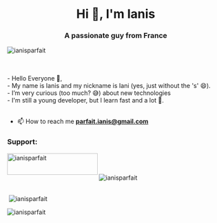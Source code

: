 <!--
**ianisparfait/ianisparfait** is a ✨ _special_ ✨ repository because its `README.md` (this file) appears on your GitHub profile.

Here are some ideas to get you started:

- 🔭 I’m currently working on ...
- 🌱 I’m currently learning ...
- 👯 I’m looking to collaborate on ...
- 🤔 I’m looking for help with ...
- 💬 Ask me about ...
- 📫 How to reach me: ...
- 😄 Pronouns: ...
- ⚡ Fun fact: ...
-->

<h1 align="center">Hi 👋, I'm Ianis</h1>
<h3 align="center">A passionate guy from France</h3>

<p align="left"> <img src="https://komarev.com/ghpvc/?username=ianisparfait&label=Profile%20views&color=0e75b6&style=flat" alt="ianisparfait" /> </p><br><br>
- Hello Everyone 👋,<br>
-  My name is Ianis and my nickname is Iani (yes, just without the 's' 😄).<br>
-  I’m very curious (too much? 😅) about new technologies<br>
-  I'm still a young developer, but I learn fast and a lot 💪.<br><br>

- 📫 How to reach me **parfait.ianis@gmail.com**

<h3>Support: </h3>
<p><a href="https://www.buymeacoffee.com/parfaitianis"> <img align="left" src="https://cdn.buymeacoffee.com/buttons/v2/default-yellow.png" height="50" width="210" alt="ianisparfait" /></a></p><br><br>

<p><img align="left" src="https://github-readme-stats.vercel.app/api/top-langs?username=ianisparfait&show_icons=true&locale=en&layout=compact" alt="ianisparfait" /></p><br><br>

<p>&nbsp;<img align="center" src="https://github-readme-stats.vercel.app/api?username=ianisparfait&show_icons=true&locale=en" alt="ianisparfait" /></p>

<p><img align="center" src="https://github-readme-streak-stats.herokuapp.com/?user=ianisparfait&" alt="ianisparfait" /></p>
